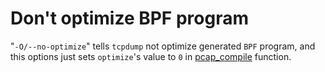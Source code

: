 # Don't optimize BPF program

"`-O/--no-optimize`" tells `tcpdump` not optimize generated `BPF` program, and this options just sets `optimize`'s value to `0` in [pcap_compile](https://www.tcpdump.org/manpages/pcap_compile.3pcap.html) function.
